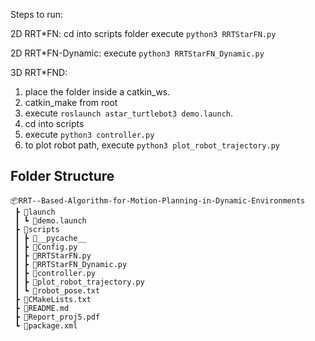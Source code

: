Steps to run:

2D RRT*FN:
cd into scripts folder
execute `python3 RRTStarFN.py`

2D RRT*FN-Dynamic:
execute `python3 RRTStarFN_Dynamic.py`

3D RRT*FND:
1. place the folder inside a catkin_ws.
2. catkin_make from root
3. execute `roslaunch astar_turtlebot3 demo.launch`.
4. cd into scripts
5. execute `python3 controller.py`
6. to plot robot path, execute `python3 plot_robot_trajectory.py`

## Folder Structure
```
📦RRT--Based-Algorithm-for-Motion-Planning-in-Dynamic-Environments
 ┣ 📂launch
 ┃ ┗ 📜demo.launch
 ┣ 📂scripts
 ┃ ┣ 📂__pycache__
 ┃ ┣ 📜Config.py
 ┃ ┣ 📜RRTStarFN.py
 ┃ ┣ 📜RRTStarFN_Dynamic.py
 ┃ ┣ 📜controller.py
 ┃ ┣ 📜plot_robot_trajectory.py
 ┃ ┗ 📜robot_pose.txt
 ┣ 📜CMakeLists.txt
 ┣ 📜README.md
 ┣ 📜Report_proj5.pdf
 ┗ 📜package.xml
```
